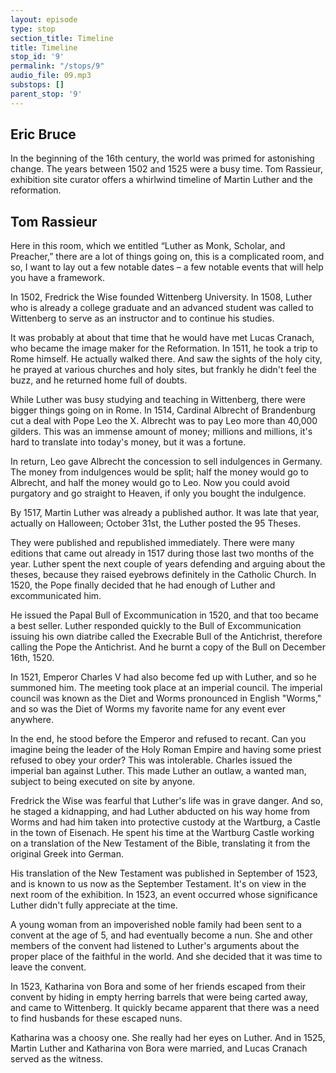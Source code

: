 ```yaml
---
layout: episode
type: stop
section_title: Timeline
title: Timeline
stop_id: '9'
permalink: "/stops/9"
audio_file: 09.mp3
substops: []
parent_stop: '9'
---
```


## Eric Bruce

In the beginning of the 16th century, the world was primed for astonishing change. The years between 1502 and 1525 were a busy time. Tom Rassieur, exhibition site curator offers a whirlwind timeline of Martin Luther and the reformation.

## Tom Rassieur

Here in this room, which we entitled “Luther as Monk, Scholar, and Preacher,” there are a lot of things going on, this is a complicated room, and so, I want to lay out a few notable dates – a few notable events that will help you have a framework.

In 1502, Fredrick the Wise founded Wittenberg University. In 1508, Luther who is already a college graduate and an advanced student was called to Wittenberg to serve as an instructor and to continue his studies.

It was probably at about that time that he would have met Lucas Cranach, who became the image maker for the Reformation. In 1511, he took a trip to Rome himself. He actually walked there. And saw the sights of the holy city, he prayed at various churches and holy sites, but frankly he didn't feel the buzz, and he returned home full of doubts.

While Luther was busy studying and teaching in Wittenberg, there were bigger things going on in Rome. In 1514, Cardinal Albrecht of Brandenburg cut a deal with Pope Leo the X. Albrecht was to pay Leo more than 40,000 gilders. This was an immense amount of money; millions and millions, it's hard to translate into today's money, but it was a fortune.

In return, Leo gave Albrecht the concession to sell indulgences in Germany. The money from indulgences would be split; half the money would go to Albrecht, and half the money would go to Leo. Now you could avoid purgatory and go straight to Heaven, if only you bought the indulgence.

By 1517, Martin Luther was already a published author. It was late that year, actually on Halloween; October 31st, the Luther posted the 95 Theses.

They were published and republished immediately. There were many editions that came out already in 1517 during those last two months of the year. Luther spent the next couple of years defending and arguing about the theses, because they raised eyebrows definitely in the Catholic Church. In 1520, the Pope finally decided that he had enough of Luther and excommunicated him.

He issued the Papal Bull of Excommunication in 1520, and that too became a best seller. Luther responded quickly to the Bull of Excommunication issuing his own diatribe called the Execrable Bull of the Antichrist, therefore calling the Pope the Antichrist. And he burnt a copy of the Bull on December 16th, 1520.

In 1521, Emperor Charles V had also become fed up with Luther, and so he summoned him. The meeting took place at an imperial council. The imperial council was known as the Diet and Worms pronounced in English "Worms," and so was the Diet of Worms my favorite name for any event ever anywhere.

In the end, he stood before the Emperor and refused to recant. Can you imagine being the leader of the Holy Roman Empire and having some priest refused to obey your order? This was intolerable. Charles issued the imperial ban against Luther. This made Luther an outlaw, a wanted man, subject to being executed on site by anyone.

Fredrick the Wise was fearful that Luther's life was in grave danger. And so, he staged a kidnapping, and had Luther abducted on his way home from Worms and had him taken into protective custody at the Wartburg, a Castle in the town of Eisenach. He spent his time at the Wartburg Castle working on a translation of the New Testament of the Bible, translating it from the original Greek into German.

His translation of the New Testament was published in September of 1523, and is known to us now as the September Testament. It's on view in the next room of the exhibition. In 1523, an event occurred whose significance Luther didn't fully appreciate at the time.

A young woman from an impoverished noble family had been sent to a convent at the age of 5, and had eventually become a nun. She and other members of the convent had listened to Luther's arguments about the proper place of the faithful in the world. And she decided that it was time to leave the convent.

In 1523, Katharina von Bora and some of her friends escaped from their convent by hiding in empty herring barrels that were being carted away, and came to Wittenberg. It quickly became apparent that there was a need to find husbands for these escaped nuns.

Katharina was a choosy one. She really had her eyes on Luther. And in 1525, Martin Luther and Katharina von Bora were married, and Lucas Cranach served as the witness.
